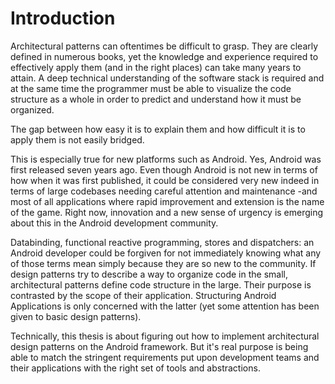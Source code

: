 
# Introduction

Architectural patterns can oftentimes be difficult to grasp. They are clearly defined in numerous books, yet the knowledge and experience required to effectively apply them (and in the right places) can take many years to attain. A deep technical understanding of the software stack is required and at the same time the programmer must be able to visualize the code structure as a whole in order to predict and understand how it must be organized.

The gap between how easy it is to explain them and how difficult it is to apply them is not easily bridged.

This is especially true for new platforms such as Android. Yes, Android was first released seven years ago. Even though Android is not new in terms of how when it was first published, it could be considered very new indeed in terms of large codebases needing careful attention and maintenance -and most of all applications where rapid improvement and extension is the name of the game. Right now, innovation and a new sense of urgency is emerging about this in the Android development community.

Databinding, functional reactive programming, stores and dispatchers: an Android developer could be forgiven for not immediately knowing what any of those terms mean simply because they are so new to the community. If design patterns try to describe a way to organize code in the small, architectural patterns define code structure in the large. Their purpose is contrasted by the scope of their application. Structuring Android Applications is only concerned with the latter (yet some attention has been given to basic design patterns).

Technically, this thesis is about figuring out how to implement architectural design patterns on the Android framework. But it's real purpose is being able to match the stringent requirements put upon development teams and their applications with the right set of tools and abstractions.
